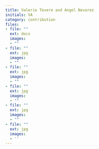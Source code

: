 ```yaml
---
title: Valerie Tevere and Angel Nevarez
initials: VA
category: contribution
files:
- file: ""
  ext: docx
  images:
  - ""
- file: ""
  ext: jpg
  images:
  - ""
- file: ""
  ext: jpg
  images:
  - ""
- file: ""
  ext: jpg
  images:
  - ""
- file: ""
  ext: jpg
  images:
  - ""
- file: ""
  ext: jpg
  images:
  - ''
---
```

